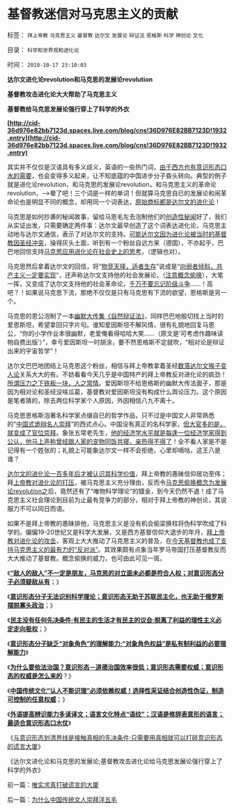 # 基督教迷信对马克思主义的贡献

标签： `拜上帝教` `马克思主义` `基督教` `达尔文` `发展论` `辩证法` `恩格斯` `科学` `神创论` `文化` 

目录： `科学和世界观和进化论`

时间： `2010-10-17 23:10:03`

**达尔文进化论revolution和马克思的发展论revolution**

**基督教攻击进化论大大帮助了马克思主义**

**基督教给马克思发展论强行穿上了科学的外衣**

**[http://cid-36d976e82bb7123d.spaces.live.com/blog/cns!36D976E82BB7123D!1932.entry](http://cid-36d976e82bb7123d.spaces.live.com/blog/cns!36D976E82BB7123D!1932.entry)**

其实并不仅仅是汉语具有多义歧义，英语的一些热门词，[由于西方也有意识形态口水的需要](../../../2010/5/23/基督教罗马帝国在阿拉伯征服阴影下分裂.md)，也会变得多义起来，让不知底蕴的中国进步分子昏头转向。典型的例子就是进化论revolution，和马克思的发展论revolution，和马克思主义的革命论revolution，——>晕了吧！三个词是一样的单词！但就算马克思自已的发展论和闹革命论也是明显不同的概念，却用同一个词表达，[原始商标都是达尔文的进化论](../../../2010/1/15/进化论本质规律就是成本效益定律.md)！

马克思是如何抄袭的秘闻故事，留给马恩毛左去泡制他们的[创造性秘闻](../../../2010/4/19/“秘闻秘籍决定论”唯心历史和现实观体现的“国民文化.md)好了，我们从实证出发，只需要确定两件事：达尔文最早创造了这个词表达进化论，马克思主动地与达尔文通信，表示了对达尔文的支持。[可能达尔文因为进化论被当时的基督教因圣经冲突](../../../2010/2/2/炮轰进化论.md)，操得灰头土面，听到有一个粉丝自远方来（德国），不亦起乎，巴巴地回信支持[马克思应用进化论在社会史上的思考](../../../2009/4/29/社会发展史观和科学的社会进化论.md)，（逻辑也对）。

马克思然后拿着达尔文的回信，将“[物竞天择，适者生存](../../../2010/6/13/“从林法则”不是“物竞天择，适者生存”;不是进化论.md)”说成是“[向弱者倾斜，共产主义一定要实现](http://hi.baidu.com/darthchn/blog/item/e35371948a360a42d1135e84.html)”，还声称达尔文支持他的社会发展论，（[注意概念偷换](../../../2010/5/4/科学开始于精确概念定义.md)），大笔一挥，又变成了达尔文支持他的社会革命论，[千万不要忘记阶级斗争](../../../2009/7/15/为何要无限激化人民内部矛盾.md)……！高吧？！如果说马克思下流，那绝不仅仅是只有马克思有下流的欲望，恩格斯是另一个。

马克思的恩公泡制了一本[幽默大传集《自然辩证法》](../../../2010/1/4/辩证法只是哲学意义上的个人信念.md)，同样巴巴地殷切找上当时的爱恩斯坦，希望拿回只字片句。谁知爱因斯坦不解风情，很有礼貌地回复马恩公，“你的小学作业本很幽默，老爱俺看得哈哈大笑……（原文是‘可考虑作趣味读物自费出版’）”，幸亏爱因斯坦一时胡涂，要不然恩格斯不定就吹，“相对论是辩证出来的宇宙哲学”！

达尔文巴巴地团结上马克思这个粉丝，相信与拜上帝教拿着圣经[数落达尔文猴子变人论](../../../2009/4/24/科学进化论和达尔文主义.md)关系大大的有。不妨看看今天几乎是中国特产的拜上帝教反对进化论的疯劲！[所谓压力之下铁板一块，人之常情](../../../2009/5/8/妖魔化敌视与铁板一块.md)。爱因斯坦不给恩格斯的幽默大传法面子，那是因为相对论和圣经没啥瓜葛，基督教对爱因斯坦没有构成什么舆论压力。这个原因是笔者猜的，除去两位科学家个人原因，外因相信八九不离十。

马克思恩格斯泡著名科学家点缀自已的哲学作品，只不过是中国文人非常熟悉的“[中国式诡辩名人崇拜](../../../2010/2/23/当明星搏出名有啥好处.md)”的西式点心。中国没有真正的名科学家，[但大官多的是，就变成了官位崇拜](../../../2008/10/10/中国式诡辩：官本位文化之权位崇拜心魔.md)。象张五常老先生，[他的经济学水平就是每逢一位经济学家得到公认，他马上声称曾经跟人家的宠物同饭共寝，亲热得不得了](../../../2009/10/14/张五常教授诺奖蒙冤录再谈中国式诡辩大学无书.md)！全不看人家是不是记得有一个姓张的；礼貌上可能象达尔文一样不会拒绝，心里却嘀咕，这王八是谁？

[达尔文的进化论一百多年后才被认识其科学价值](../../../2009/2/15/可怕的进化论：记念人类最伟大的科学家诞生200年.md)，拜上帝教的愚昧信仰居功至伟；拜[上帝教对进化论的打压](../../../2010/10/10/基督教与“拜上帝教”的根本区别.md)，被马克思主义充分理由，反而令[马克思偷换概念为发展论revolution之](../../../2009/4/29/社会发展史观和科学的社会进化论.md)后，竟然还有了“唯物科学理论”的镀金，到今天仍然不退！成了马克思主义社会理论到目前为止最有竞争力的部分，相对于拜上帝教的神创论，其说服力不可以同日而语。

如果不是拜上帝教的愚昧排他，马克思主义是没有机会偷梁换柱将伪科学吹成了科学的。偏偏19-20世纪又是科学大发展，又是西方基督信仰大退步的年月，[拜上帝教对进化论的攻击](../../../2010/10/10/基督教与“拜上帝教”的根本区别.md)，客观上大大推动了马克思主义的普及，在[今天基督教也成了支持马克思主义的最有力的“反对派”](../../../2010/2/2/炮轰进化论.md)。其效果颇有点象当年罗马帝国打压基督教反而大大推动了基督教。概念偷换的威力，也可由此可见一斑。

《[**“敌人的敌人”不一定是朋友，马克思的对立面未必都是符合人权；对意识形态分子必须疑敌从有**](../../../2010/10/14/“敌人的敌人”不一定是朋友;意识形态都是敌人；.md)；》

《[**意识形态分子无法识别科学理论；意识形态无助于苏联民主化，也无助于俄罗斯摆脱寡头政治**](../../../2010/10/14/“敌人的敌人”不一定是朋友;意识形态都是敌人；.md)；》

《[**民主没有任何先决条件;有民主的生活才有民主的议会;脱离了利益的理性主义必定走向极权**](../../../2010/10/15/有民主的生活方式才有民主的社会.md)；》

《[**意识形态分子缺乏“对象角色”的理解能力;“对象角色权益”是私有制利益的必要理解能力**](../../../2010/10/15/“对象角色权益”是私有制利益的必要理解能力.md)》

《[**为什么要依法治国？意识形态－道德治国效率很低；意识形态需要权威；意识形态的权威是怎么来的**](../../../2010/10/16/为什么要依法治国？为什么意识形态需要权威？.md)？》

《[**中国传统文化“认人不能识理”必须依赖权威！选择性采证结合创造性伪证，制造可控制的任意权威**](../../../2010/10/16/逻辑能力残缺令中国文化依赖权威；青睐洋权威；.md)；》

《[**外语提高辨识能力多读译文；语言文化特点“语纹”；汉语是修辞表意形的语言；最适合意识形态口水仗**](../../../2010/10/16/汉语是修辞表意语言，最适合道德口水仗.md)》

《[与意识形态划清界线是接触真相的先决条件;只需要用真相就可以打碎意识形态的谎言大厦](../../../2010/10/17/唯实求真打破谎言的大厦.md)》

《达尔文进化论和马克思的发展论;基督教攻击进化论给马克思发展论强行穿上了科学的外衣》



前一篇：[唯实求真打破谎言的大厦](../../../2010/10/17/唯实求真打破谎言的大厦.md)

后一篇：[为什么中国传统文人崇拜洋五毛](../../../2010/10/17/为什么中国传统文人崇拜洋五毛.md)